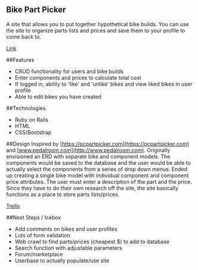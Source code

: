 ## Bike Part Picker
A site that allows you to put together hypothetical bike builds. You can use the site to organize parts lists and prices and save them to your profile to come back to.

[Link](https://intense-stream-53046.herokuapp.com/)

##Features
* CRUD functionality for users and bike builds
* Enter components and prices to calculate total cost
* If logged in, ability to 'like' and 'unlike' bikes and view liked bikes in user profile
* Able to edit bikes you have created

##Technologies
* Ruby on Rails
* HTML
* CSS/Bootstrap

##Design
Inspired by [https://pcpartpicker.com](https://pcpartpicker.com) and
[www.pedalroom.com](http://www.pedalroom.com). Originally envisioned an ERD with separate bike and component models. The components would be saved to the database and the user would be able to actually select the components from a series of drop down menus. Ended up creating a single bike model with individual component and component price attributes. The user must enter a description of the part and the price. Since they have to do their own research off the site, the site basically functions as a place to store parts lists/prices.

[Trello](https://trello.com/b/CJW6Yjzz/bike-part-picker)

##Next Steps / Icebox
* Add comments on bikes and user profiles
* Lots of form validation
* Web crawl to find parts/prices (cheapest $) to add to database
* Search function with adjustable parameters
* Forum/marketplace
* Userbase to actually populate/use site
